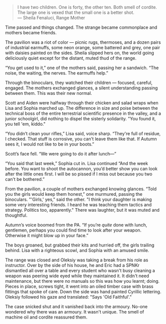> I have two children. One is forty, the other ten. Both smell of cordite. The large one is vexed that the small one is a better shot.<br>
> &mdash; Sheila Fenaluci, Range Mother

Time passed and things changed. The strange became commonplace and mothers became friends.

The pavilion was a riot of color — picnic rugs, thermoses, and a dozen pairs of industrial earmuffs, some neon orange, some battered and grey, one pair with daisies painted on the sides. Sheila slipped hers on, the world going deliciously quiet except for the distant, muted thud of the range.  

“You get used to it,” one of the mothers said, passing her a sandwich. “The noise, the waiting, the nerves. The earmuffs help.”  

Through the binoculars, they watched their children — focused, careful, engaged. The mothers exchanged glances, a silent understanding passing between them. This was their new normal.

Scott and Aiden were halfway through their chicken and salad wraps when Lisa and Sophia marched up. The difference in size and poise between the technical boss of the entire terrestrial scientific presence in the valley, and a junior schoolgirl, did nothing to dispel the sisterly solidarity. "You found it, you tell 'em, kiddo."
 
“You didn’t clean your rifles,” Lisa said, voice sharp. “They're full of residue, I checked. That stuff is corrosive, you can't leave them like that. If Autumn sees it, I would not like to be in your boots.”  
 
Scott’s face fell. “We were going to do it after lunch—”  
 
“You said that last week,” Sophia cut in. Lisa continued “And the week before. You want to shoot the autocannon, you’d better show you can look after the little ones first. I will be so pissed if I miss out because you two can't be bothered.”
 
From the pavilion, a couple of mothers exchanged knowing glances. “Told you the girls would keep them honest,” one murmured, passing the binoculars. "'Girls,' yes," said the other. "I think your daughter is making some very interesting friends. I heard he was teaching them tactics and strategy. Politics too, apparently." There was laughter, but it was muted and thoughtful.
 
Autumn’s voice boomed from the PA. “If you’re _quite_ done with lunch, gentlemen, perhaps you could find time to look after your weapon. Otherwise it might blow up in your face.”  
 
The boys groaned, but grabbed their kits and hurried off, the girls trailing behind. Lisa with a righteous scowl, and Sophia with an amused smile.

The range was closed and Oleksiy was taking a break from his role as instructor. Over by the side of his house, he and Eric had a SPNKr dismantled all over a table and every student who wasn't busy cleaning a weapon was peering wide eyed while they maintained it. It didn't need maintenance, but there were no manuals so this was how you learnt; doing. Pieces in place, screws tight, it went into an oiled timber case with brass fittings that spoke of care. Down the side was hand painted Cyrillic lettering. Oleksiy followed his gaze and translated: "Says 'Old Faithful'."

The case snicked shut and it vanished back into the armoury. No-one wondered why there was an armoury. It wasn't unique. The smell of machine oil and cordite reassured them.
